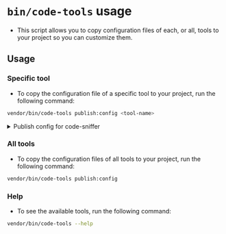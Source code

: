 # `bin/code-tools` usage

- This script allows you to copy configuration files of each, or all, tools to your project so you can customize them.

## Usage

### Specific tool
- To copy the configuration file of a specific tool to your project, run the following command:
```bash
vendor/bin/code-tools publish:config <tool-name>
```

<details>
  <summary>Publish config for code-sniffer</summary>

  ```bash
  vendor/bin/code-tools publish:config code-sniffer
  ```
</details>

### All tools
- To copy the configuration files of all tools to your project, run the following command:
```bash
vendor/bin/code-tools publish:config
```

### Help
- To see the available tools, run the following command:
```bash
vendor/bin/code-tools --help
```

